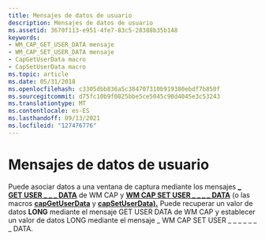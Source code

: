 ```yaml
---
title: Mensajes de datos de usuario
description: Mensajes de datos de usuario
ms.assetid: 3670f113-e951-4fe7-83c5-28388b35b148
keywords:
- WM_CAP_GET_USER_DATA mensaje
- WM_CAP_SET_USER_DATA mensaje
- CapGetUserData macro
- CapSetUserData macro
ms.topic: article
ms.date: 05/31/2018
ms.openlocfilehash: c3305dbb836a5c384707310b919380ebdf7b850f
ms.sourcegitcommit: d75fc10b9f0825bbe5ce5045c90d4045e3c53243
ms.translationtype: MT
ms.contentlocale: es-ES
ms.lasthandoff: 09/13/2021
ms.locfileid: "127476776"
---
```

# <a name="user-data-messages"></a>Mensajes de datos de usuario

Puede asociar datos a una ventana de captura mediante los mensajes [**\_ GET USER \_ \_ \_ DATA**](wm-cap-get-user-data.md) de WM CAP y [**WM CAP SET USER \_ \_ \_ \_ DATA**](wm-cap-set-user-data.md) (o las macros [**capGetUserData**](/windows/desktop/api/Vfw/nf-vfw-capgetuserdata) y [**capSetUserData).**](/windows/desktop/api/Vfw/nf-vfw-capsetuserdata) Puede recuperar un valor de datos **LONG** mediante el mensaje GET USER DATA de WM CAP y establecer un valor de datos LONG mediante el mensaje \_ WM CAP SET USER \_ \_ \_  \_ \_ \_ \_ DATA.

 

 




